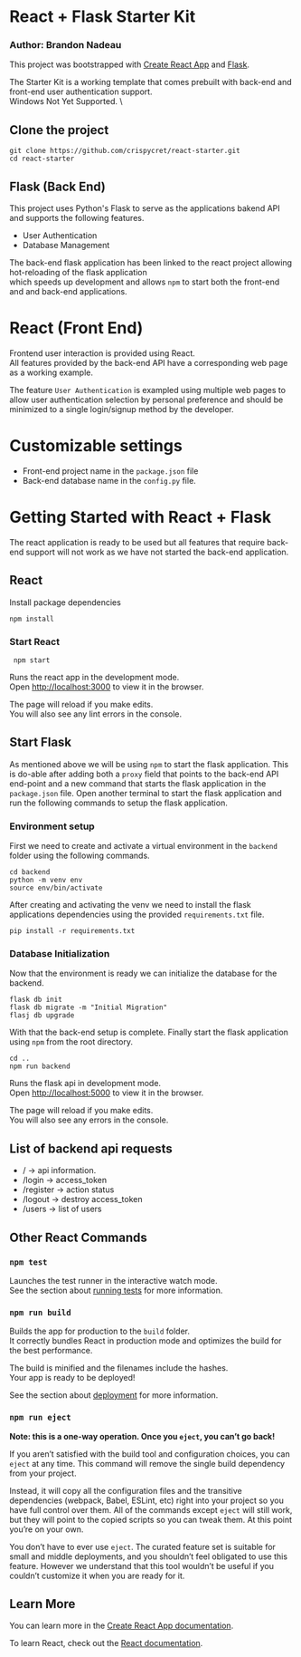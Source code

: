 

# React + Flask Starter Kit

### Author: Brandon Nadeau

This project was bootstrapped with [Create React App](https://github.com/facebook/create-react-app) and [Flask]().

The Starter Kit is a working template that comes prebuilt with back-end and front-end user authentication support.
\
Windows Not Yet Supported.
\

## Clone the project
```
git clone https://github.com/crispycret/react-starter.git
cd react-starter
```


## Flask (Back End)
This project uses Python's Flask to serve as the applications bakend API and supports the following features. 

<!-- Create a Table here -->    
* User Authentication
* Database Management

The back-end flask application has been linked to the react project allowing hot-reloading of the flask application \
which speeds up development and allows `npm` to start both the front-end and and back-end applications.



# React (Front End)

Frontend user interaction is provided using React. \
All features provided by the back-end API have a corresponding web page as a working example.

The feature `User Authentication` is exampled using multiple web pages to allow user authentication selection by personal preference and should be minimized to a single login/signup method by the developer.


# Customizable settings

* Front-end project name in the `package.json` file
* Back-end database name in the `config.py` file.


# Getting Started with React + Flask

The react application is ready to be used but all features that require back-end support will not work as we have not started the back-end application.

## React
Install package dependencies
```
npm install
```

### Start React
```
 npm start
```

Runs the react app in the development mode.\
Open [http://localhost:3000](http://localhost:3000) to view it in the browser.

The page will reload if you make edits.\
You will also see any lint errors in the console.


## Start Flask

As mentioned above we will be using `npm` to start the flask application. This is do-able after adding both a `proxy` field that points to the back-end API end-point and a new command that starts the flask application in the `package.json` file. Open another terminal to start the flask application and run the following commands to setup the flask application.

### Environment setup
First we need to create and activate a virtual environment in the `backend` folder using the following commands.

```
cd backend
python -m venv env
source env/bin/activate
```

After creating and activating the venv we need to install the flask applications dependencies using the provided `requirements.txt` file.

```
pip install -r requirements.txt
```

### Database Initialization

Now that the environment is ready we can initialize the database for the backend.

```
flask db init
flask db migrate -m "Initial Migration"
flasj db upgrade
```

With that the back-end setup is complete. Finally start the flask application using `npm` from the root directory.

```
cd ..
npm run backend
```

Runs the flask api in development mode.\
Open [http://localhost:5000](http://localhost:5000) to view it in the browser.

The page will reload if you make edits.\
You will also see any errors in the console.


<!-- Table goes here -->
## List of backend api requests

* / -> api information.
* /login -> access_token
* /register -> action status
* /logout -> destroy access_token
* /users -> list of users

## Other React Commands

### `npm test`

Launches the test runner in the interactive watch mode.\
See the section about [running tests](https://facebook.github.io/create-react-app/docs/running-tests) for more information.

### `npm run build`

Builds the app for production to the `build` folder.\
It correctly bundles React in production mode and optimizes the build for the best performance.

The build is minified and the filenames include the hashes.\
Your app is ready to be deployed!

See the section about [deployment](https://facebook.github.io/create-react-app/docs/deployment) for more information.

### `npm run eject`

**Note: this is a one-way operation. Once you `eject`, you can’t go back!**

If you aren’t satisfied with the build tool and configuration choices, you can `eject` at any time. This command will remove the single build dependency from your project.

Instead, it will copy all the configuration files and the transitive dependencies (webpack, Babel, ESLint, etc) right into your project so you have full control over them. All of the commands except `eject` will still work, but they will point to the copied scripts so you can tweak them. At this point you’re on your own.

You don’t have to ever use `eject`. The curated feature set is suitable for small and middle deployments, and you shouldn’t feel obligated to use this feature. However we understand that this tool wouldn’t be useful if you couldn’t customize it when you are ready for it.


## Learn More

You can learn more in the [Create React App documentation](https://facebook.github.io/create-react-app/docs/getting-started).

To learn React, check out the [React documentation](https://reactjs.org/).


<!-- # ============================================================================================================================ -->

